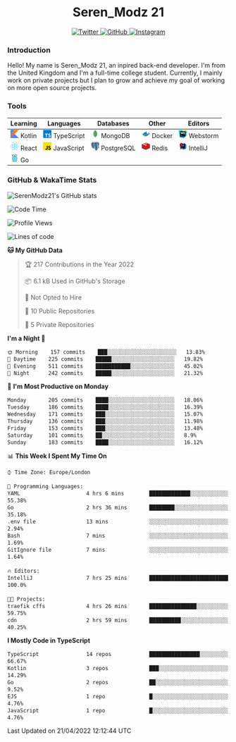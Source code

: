 <div align="center">
  <h1>Seren_Modz 21</h1>
  <a href="https://twitter.com/SerenModz21">
    <img alt="Twitter" src="https://img.shields.io/badge/twitter%20-%231DA1F2.svg?&style=for-the-badge&logo=Twitter&logoColor=white">
  </a>
  <a href="https://github.com/SerenModz21">
    <img alt="GitHub" src="https://img.shields.io/badge/github%20-%23121011.svg?&style=for-the-badge&logo=github&logoColor=white">
  </a>
  <a href="https://www.instagram.com/serenmodz21">
    <img alt="Instagram" src="https://img.shields.io/badge/instagram%20-%23E4405F.svg?&style=for-the-badge&logo=Instagram&logoColor=white">
  </a>
</div>

### Introduction

Hello! My name is Seren_Modz 21, an inpired back-end developer. I'm from the United Kingdom and I'm a full-time college student. Currently, I mainly work on private projects but I plan to grow and achieve my goal of working on more open source projects. 

### Tools

 **Learning**                                        | **Languages**                                               | **Databases**                                               | **Other**                                           | **Editors**                                                  
-----------------------------------------------------|-------------------------------------------------------------|-------------------------------------------------------------|-----------------------------------------------------|--------------------------------------------------------------
 <img width="19px" src="./assets/kotlin.svg"> Kotlin | <img width="19px" src="./assets/typescript.svg"> TypeScript | <img width="19px" src="./assets/mongodb.svg"> MongoDB       | <img width="19px" src="./assets/docker.svg"> Docker | <img width="19px" src="./assets/webstorm.svg"> Webstorm      
 <img width="19px" src="./assets/react.svg"> React   | <img width="19px" src="./assets/javascript.svg"> JavaScript | <img width="19px" src="./assets/postgresql.svg"> PostgreSQL | <img width="19px" src="./assets/redis.svg"> Redis   | <img width="19px" src="./assets/intellij-idea.svg"> IntelliJ
 <img width="19px" src="./assets/go.svg"> Go         |                                                             |                                                             |                                                     |                                                                                                               

### GitHub & WakaTime Stats

![SerenModz21's GitHub stats](https://github-readme-stats.vercel.app/api?username=SerenModz21&show_icons=true&theme=dark)

<!--START_SECTION:waka-->
![Code Time](http://img.shields.io/badge/Code%20Time-1%2C344%20hrs-blue)

![Profile Views](http://img.shields.io/badge/Profile%20Views-14-blue)

![Lines of code](https://img.shields.io/badge/From%20Hello%20World%20I%27ve%20Written-6%20Thousand%20lines%20of%20code-blue)

**🐱 My GitHub Data** 

> 🏆 217 Contributions in the Year 2022
 > 
> 📦 6.1 kB Used in GitHub's Storage 
 > 
> 🚫 Not Opted to Hire
 > 
> 📜 10 Public Repositories 
 > 
> 🔑 5 Private Repositories  
 > 
**I'm a Night 🦉** 

```text
🌞 Morning    157 commits    ███░░░░░░░░░░░░░░░░░░░░░░   13.83% 
🌆 Daytime    225 commits    █████░░░░░░░░░░░░░░░░░░░░   19.82% 
🌃 Evening    511 commits    ███████████░░░░░░░░░░░░░░   45.02% 
🌙 Night      242 commits    █████░░░░░░░░░░░░░░░░░░░░   21.32%

```
📅 **I'm Most Productive on Monday** 

```text
Monday       205 commits    ████░░░░░░░░░░░░░░░░░░░░░   18.06% 
Tuesday      186 commits    ████░░░░░░░░░░░░░░░░░░░░░   16.39% 
Wednesday    171 commits    ███░░░░░░░░░░░░░░░░░░░░░░   15.07% 
Thursday     136 commits    ███░░░░░░░░░░░░░░░░░░░░░░   11.98% 
Friday       153 commits    ███░░░░░░░░░░░░░░░░░░░░░░   13.48% 
Saturday     101 commits    ██░░░░░░░░░░░░░░░░░░░░░░░   8.9% 
Sunday       183 commits    ████░░░░░░░░░░░░░░░░░░░░░   16.12%

```


📊 **This Week I Spent My Time On** 

```text
⌚︎ Time Zone: Europe/London

💬 Programming Languages: 
YAML                     4 hrs 6 mins        █████████████░░░░░░░░░░░░   55.38% 
Go                       2 hrs 36 mins       ████████░░░░░░░░░░░░░░░░░   35.18% 
.env file                13 mins             ░░░░░░░░░░░░░░░░░░░░░░░░░   2.94% 
Bash                     7 mins              ░░░░░░░░░░░░░░░░░░░░░░░░░   1.69% 
GitIgnore file           7 mins              ░░░░░░░░░░░░░░░░░░░░░░░░░   1.64%

🔥 Editors: 
IntelliJ                 7 hrs 25 mins       █████████████████████████   100.0%

🐱‍💻 Projects: 
traefik cffs             4 hrs 26 mins       ███████████████░░░░░░░░░░   59.75% 
cdn                      2 hrs 59 mins       ██████████░░░░░░░░░░░░░░░   40.25%

```

**I Mostly Code in TypeScript** 

```text
TypeScript               14 repos            ████████████████░░░░░░░░░   66.67% 
Kotlin                   3 repos             ███░░░░░░░░░░░░░░░░░░░░░░   14.29% 
Go                       2 repos             ██░░░░░░░░░░░░░░░░░░░░░░░   9.52% 
EJS                      1 repo              █░░░░░░░░░░░░░░░░░░░░░░░░   4.76% 
JavaScript               1 repo              █░░░░░░░░░░░░░░░░░░░░░░░░   4.76%

```



 Last Updated on 21/04/2022 12:12:44 UTC
<!--END_SECTION:waka-->
